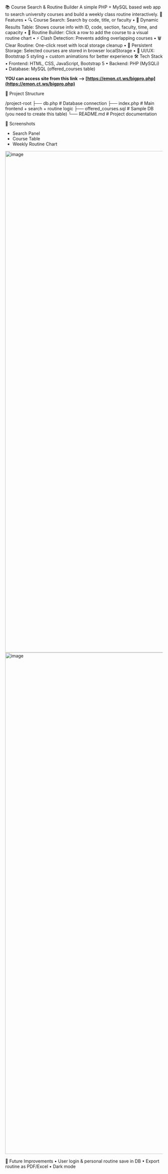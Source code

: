 📚 Course Search & Routine Builder
A simple PHP + MySQL based web app to search university courses and build a weekly class routine interactively.
🚀 Features
•	🔍 Course Search: Search by code, title, or faculty
•	📝 Dynamic Results Table: Shows course info with ID, code, section, faculty, time, and capacity
•	📅 Routine Builder: Click a row to add the course to a visual routine chart
•	⚡ Clash Detection: Prevents adding overlapping courses
•	🗑 Clear Routine: One-click reset with local storage cleanup
•	💾 Persistent Storage: Selected courses are stored in browser localStorage
•	🎨 UI/UX: Bootstrap 5 styling + custom animations for better experience
🛠️ Tech Stack
•	Frontend: HTML, CSS, JavaScript, Bootstrap 5
•	Backend: PHP (MySQLi)
•	Database: MySQL (offered_courses table)

**YOU can access site from this link --> [https://emon.ct.ws/bigpro.php](https://emon.ct.ws/bigpro.php)**


📂 Project Structure

/project-root
 ├── db.php              # Database connection
 ├── index.php           # Main frontend + search + routine logic
 ├── offered_courses.sql # Sample DB (you need to create this table)
 └── README.md           # Project documentation


📸 Screenshots
- Search Panel
- Course Table
- Weekly Routine Chart
<img width="2560" height="1600" alt="image" src="https://github.com/user-attachments/assets/f9348217-8295-40e2-98e7-e453fd33d144" />

<img width="2560" height="1600" alt="image" src="https://github.com/user-attachments/assets/cbb3fa37-72a6-4fce-b8db-f630b4dc444b" />



🔮 Future Improvements
•	User login & personal routine save in DB
•	Export routine as PDF/Excel
•	Dark mode
